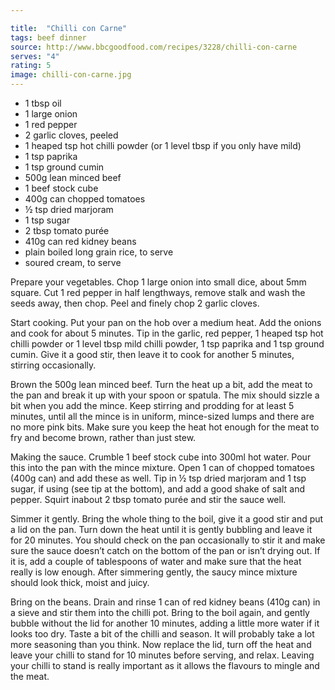 ```yaml
---

title:  "Chilli con Carne"
tags: beef dinner
source: http://www.bbcgoodfood.com/recipes/3228/chilli-con-carne
serves: "4"
rating: 5
image: chilli-con-carne.jpg
---
```

* 1 tbsp oil
* 1 large onion
* 1 red pepper
* 2 garlic cloves, peeled
* 1 heaped tsp hot chilli powder (or 1 level tbsp if you only have mild)
* 1 tsp paprika
* 1 tsp ground cumin
* 500g lean minced beef
* 1 beef stock cube
* 400g can chopped tomatoes
* ½ tsp dried marjoram
* 1 tsp sugar
* 2 tbsp tomato purée
* 410g can red kidney beans
* plain boiled long grain rice, to serve
* soured cream, to serve

Prepare your vegetables. Chop 1 large onion into small dice, about 5mm square. Cut 1 red pepper in half lengthways, remove stalk and wash the seeds away, then chop. Peel and finely chop 2 garlic cloves.

Start cooking. Put your pan on the hob over a medium heat. Add the onions and cook for about 5 minutes. Tip in the garlic, red pepper, 1 heaped tsp hot chilli powder or 1 level tbsp mild chilli powder, 1 tsp paprika and 1 tsp ground cumin. Give it a good stir, then leave it to cook for another 5 minutes, stirring occasionally.

Brown the 500g lean minced beef. Turn the heat up a bit, add the meat to the pan and break it up with your spoon or spatula. The mix should sizzle a bit when you add the mince. Keep stirring and prodding for at least 5 minutes, until all the mince is in uniform, mince-sized lumps and there are no more pink bits. Make sure you keep the heat hot enough for the meat to fry and become brown, rather than just stew.

Making the sauce. Crumble 1 beef stock cube into 300ml hot water. Pour this into the pan with the mince mixture. Open 1 can of chopped tomatoes (400g can) and add these as well. Tip in ½ tsp dried marjoram and 1 tsp sugar, if using (see tip at the bottom), and add a good shake of salt and pepper. Squirt inabout 2 tbsp tomato purée and stir the sauce well.

Simmer it gently. Bring the whole thing to the boil, give it a good stir and put a lid on the pan. Turn down the heat until it is gently bubbling and leave it for 20 minutes. You should check on the pan occasionally to stir it and make sure the sauce doesn’t catch on the bottom of the pan or isn’t drying out. If it is, add a couple of tablespoons of water and make sure that the heat really is low enough. After simmering gently, the saucy mince mixture should look thick, moist and juicy.

Bring on the beans. Drain and rinse 1 can of red kidney beans (410g can) in a sieve and stir them into the chilli pot. Bring to the boil again, and gently bubble without the lid for another 10 minutes, adding a little more water if it looks too dry. Taste a bit of the chilli and season. It will probably take a lot more seasoning than you think. Now replace the lid, turn off the heat and leave your chilli to stand for 10 minutes before serving, and relax. Leaving your chilli to stand is really important as it allows the flavours to mingle and the meat.
